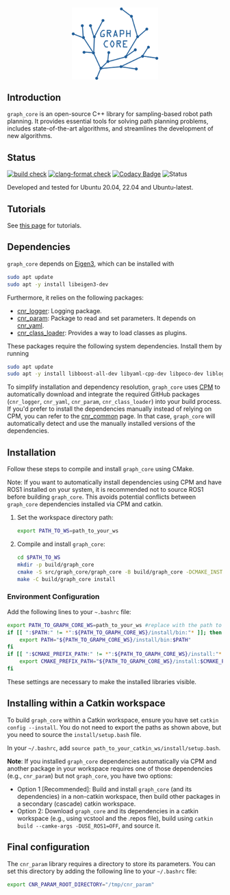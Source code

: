 <p align="center">
  <img src="docs/graph_core_logo_blue.png?raw=true" alt="Graph Core Logo" width="40%" style="display: block; margin: auto;">
</p>

## Introduction
`graph_core` is an open-source C++ library for sampling-based robot path planning. It provides essential tools for solving path planning problems, includes state-of-the-art algorithms, and streamlines the development of new algorithms.

## Status
[![build check](https://github.com/JRL-CARI-CNR-UNIBS/graph_core/actions/workflows/build_and_install.yaml/badge.svg)](https://github.com/JRL-CARI-CNR-UNIBS/graph_core/actions/workflows/build_and_install.yaml)
[![clang-format check](https://github.com/JRL-CARI-CNR-UNIBS/graph_core/actions/workflows/clang-format.yaml/badge.svg)](https://github.com/JRL-CARI-CNR-UNIBS/graph_core/actions/workflows/clang-format.yaml)
[![Codacy Badge](https://app.codacy.com/project/badge/Grade/1755d91be93e4c86912929a5e9ad04e8)](https://app.codacy.com/gh/JRL-CARI-CNR-UNIBS/graph_core/dashboard?utm_source=gh&utm_medium=referral&utm_content=&utm_campaign=Badge_grade)
![Status](https://img.shields.io/badge/License-BSD3-green)

Developed and tested for Ubuntu 20.04, 22.04 and Ubuntu-latest.


## Tutorials
See [this page](https://github.com/JRL-CARI-CNR-UNIBS/graph_core/blob/master/docs/tutorial/tutorial_intro.md) for tutorials.

## Dependencies
`graph_core` depends on [Eigen3](https://eigen.tuxfamily.org/index.php?title=Main_Page), which can be installed with

```bash
sudo apt update
sudo apt -y install libeigen3-dev
```

Furthermore, it relies on the following packages:

- [cnr_logger](https://github.com/CNR-STIIMA-IRAS/cnr_logger): Logging package.
- [cnr_param](https://github.com/CNR-STIIMA-IRAS/cnr_param): Package to read and set parameters. It depends on [cnr_yaml](https://github.com/CNR-STIIMA-IRAS/cnr_yaml).
- [cnr_class_loader](https://github.com/JRL-CARI-CNR-UNIBS/cnr_class_loader): Provides a way to load classes as plugins.

These packages require the following system dependencies. Install them by running

```bash
sudo apt update
sudo apt -y install libboost-all-dev libyaml-cpp-dev libpoco-dev liblog4cxx-dev libgtest-dev
```

To simplify installation and dependency resolution, `graph_core` uses [CPM](https://github.com/cpm-cmake/CPM.cmake) to automatically download and integrate the required GitHub packages (`cnr_logger`, `cnr_yaml`, `cnr_param`, `cnr_class_loader`) into your build process.
If you'd prefer to install the dependencies manually instead of relying on CPM, you can refer to the [cnr_common](https://github.com/JRL-CARI-CNR-UNIBS/cnr_common) page. In that case, `graph_core` will automatically detect and use the manually installed versions of the dependencies.

## Installation 
Follow these steps to compile and install `graph_core` using CMake.

Note: If you want to automatically install dependencies using CPM and have ROS1 installed on your system, it is recommended not to source ROS1 before building `graph_core`. This avoids potential conflicts between `graph_core` dependencies installed via CPM and catkin.

1. Set the workspace directory path:
    ```bash
    export PATH_TO_WS=path_to_your_ws
    ```

2. Compile and install `graph_core`:
    ```bash
    cd $PATH_TO_WS
    mkdir -p build/graph_core
    cmake -S src/graph_core/graph_core -B build/graph_core -DCMAKE_INSTALL_PREFIX=$PATH_TO_WS/install
    make -C build/graph_core install
    ```

### Environment Configuration
Add the following lines to your `~.bashrc` file:

```bash
export PATH_TO_GRAPH_CORE_WS=path_to_your_ws #replace with the path to your workspace
if [[ ":$PATH:" != *":${PATH_TO_GRAPH_CORE_WS}/install/bin:"* ]]; then
    export PATH="${PATH_TO_GRAPH_CORE_WS}/install/bin:$PATH"
fi
if [[ ":$CMAKE_PREFIX_PATH:" != *":${PATH_TO_GRAPH_CORE_WS}/install:"* ]]; then
    export CMAKE_PREFIX_PATH="${PATH_TO_GRAPH_CORE_WS}/install:$CMAKE_PREFIX_PATH"
fi
``` 

These settings are necessary to make the installed libraries visible. 

## Installing within a Catkin workspace
To build `graph_core` within a Catkin workspace, ensure you have set `catkin config --install`. You do not need to export the paths as shown above, but you need to source the `install/setup.bash` file.

In your `~/.bashrc`, add `source path_to_your_catkin_ws/install/setup.bash`.

**Note**: If you installed `graph_core` dependencies automatically via CPM and another package in your workspace requires one of those dependencies (e.g., `cnr_param`) but not `graph_core`, you have two options:

- Option 1 [Recommended]: Build and install `graph_core` (and its dependencies) in a non-catkin workspace, then build other packages in a secondary (cascade) catkin workspace.
- Option 2: Download `graph_core` and its dependencies in a catkin workspace (e.g., using vcstool and the .repos file), build using `catkin build --camke-args -DUSE_ROS1=OFF`, and source it.

## Final configuration
The `cnr_param` library requires a directory to store its parameters. You can set this directory by adding the following line to your `~/.bashrc` file:

```bash
export CNR_PARAM_ROOT_DIRECTORY="/tmp/cnr_param"
```
